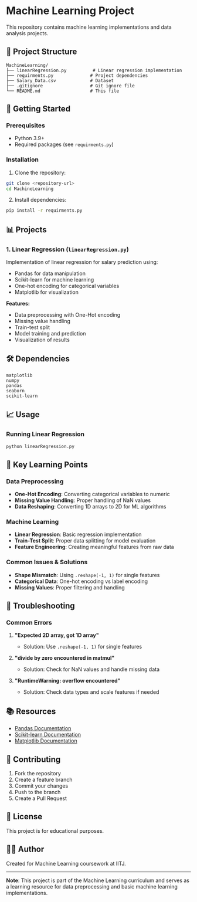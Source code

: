 # Machine Learning Project

This repository contains machine learning implementations and data analysis projects.

## 📁 Project Structure

```
MachineLearning/
├── linearRegression.py          # Linear regression implementation
├── requirments.py              # Project dependencies
├── Salary_Data.csv             # Dataset
├── .gitignore                  # Git ignore file
└── README.md                   # This file
```

## 🚀 Getting Started

### Prerequisites

- Python 3.9+
- Required packages (see `requirments.py`)

### Installation

1. Clone the repository:
```bash
git clone <repository-url>
cd MachineLearning
```

2. Install dependencies:
```bash
pip install -r requirments.py
```

## 📊 Projects

### 1. Linear Regression (`linearRegression.py`)

Implementation of linear regression for salary prediction using:
- Pandas for data manipulation
- Scikit-learn for machine learning
- One-hot encoding for categorical variables
- Matplotlib for visualization

**Features:**
- Data preprocessing with One-Hot encoding
- Missing value handling
- Train-test split
- Model training and prediction
- Visualization of results

## 🛠️ Dependencies

```
matplotlib
numpy
pandas
seaborn
scikit-learn
```

## 📈 Usage

### Running Linear Regression

```bash
python linearRegression.py
```

## 📝 Key Learning Points

### Data Preprocessing
- **One-Hot Encoding**: Converting categorical variables to numeric
- **Missing Value Handling**: Proper handling of NaN values
- **Data Reshaping**: Converting 1D arrays to 2D for ML algorithms

### Machine Learning
- **Linear Regression**: Basic regression implementation
- **Train-Test Split**: Proper data splitting for model evaluation
- **Feature Engineering**: Creating meaningful features from raw data

### Common Issues & Solutions
- **Shape Mismatch**: Using `.reshape(-1, 1)` for single features
- **Categorical Data**: One-hot encoding vs label encoding
- **Missing Values**: Proper filtering and handling

## 🔧 Troubleshooting

### Common Errors

1. **"Expected 2D array, got 1D array"**
   - Solution: Use `.reshape(-1, 1)` for single features

2. **"divide by zero encountered in matmul"**
   - Solution: Check for NaN values and handle missing data

3. **"RuntimeWarning: overflow encountered"**
   - Solution: Check data types and scale features if needed

## 📚 Resources

- [Pandas Documentation](https://pandas.pydata.org/)
- [Scikit-learn Documentation](https://scikit-learn.org/)
- [Matplotlib Documentation](https://matplotlib.org/)

## 🤝 Contributing

1. Fork the repository
2. Create a feature branch
3. Commit your changes
4. Push to the branch
5. Create a Pull Request

## 📄 License

This project is for educational purposes.

## 👨‍💻 Author

Created for Machine Learning coursework at IITJ.

---

**Note**: This project is part of the Machine Learning curriculum and serves as a learning resource for data preprocessing and basic machine learning implementations.
